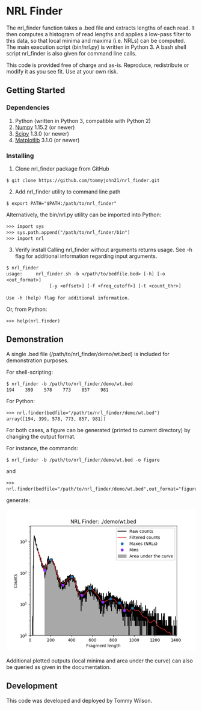 # NRL Finder

The nrl_finder function takes a .bed file and extracts lengths of each read. It then computes a histogram of read lengths and applies a low-pass filter to this data, so that local minima and maxima (i.e. NRLs) can be computed. The main execution script (bin/nrl.py) is written in Python 3. A bash shell script nrl_finder is also given for command line calls.

This code is provided free of charge and as-is. Reproduce, redistribute or modify it as you see fit. Use at your own risk.

## Getting Started

### Dependencies

1. Python (written in Python 3, compatible with Python 2)
2. [Numpy](https://www.numpy.org/) 1.15.2 (or newer)
3. [Scipy](https://www.scipy.org/) 1.3.0 (or newer)
4. [Matplotlib](https://matplotlib.org/) 3.1.0 (or newer)

### Installing

1. Clone nrl_finder package from GitHub

```
$ git clone https://github.com/tommyjohn21/nrl_finder.git
```

2. Add nrl_finder utility to command line path

```
$ export PATH="$PATH:/path/to/nrl_finder"
```

Alternatively, the bin/nrl.py utility can be imported into Python:

```
>>> import sys
>>> sys.path.append("/path/to/nrl_finder/bin")
>>> import nrl
```

3. Verify install
Calling nrl_finder without arguments returns usage. See -h flag for additional information regarding input arguments.

```
$ nrl_finder
usage:     nrl_finder.sh -b </path/to/bedfile.bed> [-h] [-o <out_format>] 
                [-y <offset>] [-f <freq_cutoff>] [-t <count_thr>]
                
Use -h (help) flag for additional information.
```

Or, from Python:

```
>>> help(nrl.finder)
```

## Demonstration

A single .bed file (/path/to/nrl_finder/demo/wt.bed) is included for demonstration purposes.

For shell-scripting:

```
$ nrl_finder -b /path/to/nrl_finder/demo/wt.bed
194    399    578    773    857    981
```

For Python:

```
>>> nrl.finder(bedfile="/path/to/nrl_finder/demo/wt.bed")
array([194, 399, 578, 773, 857, 981])
```

For both cases, a figure can be generated (printed to current directory) by changing the output format. 

For instance, the commands:

```
$ nrl_finder -b /path/to/nrl_finder/demo/wt.bed -o figure
```
and
```
>>> nrl.finder(bedfile="/path/to/nrl_finder/demo/wt.bed",out_format="figure")
```

generate:

![Figure generated by /demo/wt.bed](/demo/wt.png)

Additional plotted outputs (local minima and area under the curve) can also be queried as given in the documentation.

## Development

This code was developed and deployed by Tommy Wilson.

